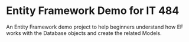 <h1>Entity Framework Demo for IT 484</h1>

<body>An Entity Framework demo project to help beginners understand how EF works with the Database objects and create the related Models.</body>


